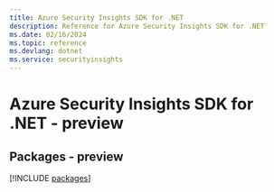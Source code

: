 ```yaml
---
title: Azure Security Insights SDK for .NET
description: Reference for Azure Security Insights SDK for .NET
ms.date: 02/16/2024
ms.topic: reference
ms.devlang: dotnet
ms.service: securityinsights
---
```

# Azure Security Insights SDK for .NET - preview
## Packages - preview
[!INCLUDE [packages](security-insights-index.md)]